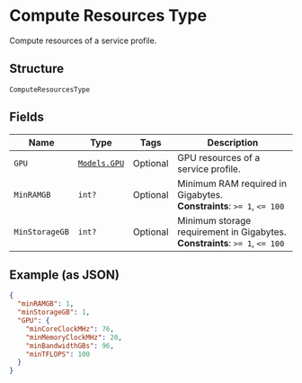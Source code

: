 
# Compute Resources Type

Compute resources of a service profile.

## Structure

`ComputeResourcesType`

## Fields

| Name | Type | Tags | Description |
|  --- | --- | --- | --- |
| `GPU` | [`Models.GPU`](../../doc/models/gpu.md) | Optional | GPU resources of a service profile. |
| `MinRAMGB` | `int?` | Optional | Minimum RAM required in Gigabytes.<br>**Constraints**: `>= 1`, `<= 100` |
| `MinStorageGB` | `int?` | Optional | Minimum storage requirement in Gigabytes.<br>**Constraints**: `>= 1`, `<= 100` |

## Example (as JSON)

```json
{
  "minRAMGB": 1,
  "minStorageGB": 1,
  "GPU": {
    "minCoreClockMHz": 76,
    "minMemoryClockMHz": 20,
    "minBandwidthGBs": 96,
    "minTFLOPS": 100
  }
}
```

